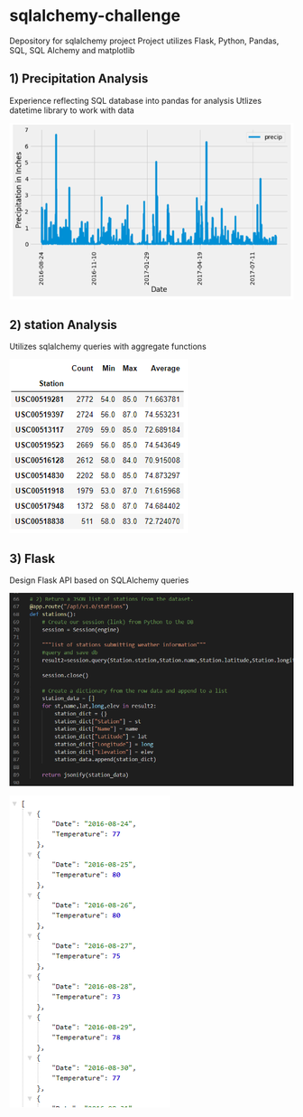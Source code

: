 # sqlalchemy-challenge
Depository for sqlalchemy project
Project utilizes Flask, Python, Pandas, SQL, SQL Alchemy and matplotlib

## 1) Precipitation Analysis
Experience reflecting SQL database into pandas for analysis
Utlizes datetime library to work with data

![precip](/images/precip.PNG)

## 2) station Analysis
Utilizes sqlalchemy queries with aggregate functions

![df](/images/df.PNG)

## 3) Flask
Design Flask API based on SQLAlchemy queries

![vscode](/images/vscode.PNG)

![api](/images/api.PNG)




